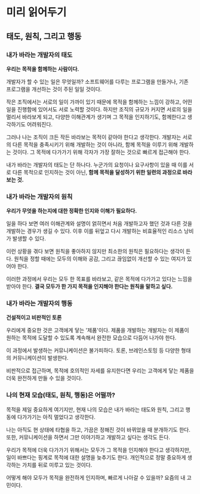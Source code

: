 # 미리 읽어두기

## 태도, 원칙, 그리고 행동

### 내가 바라는 개발자의 태도

**우리는 목적을 함께하는 사람이다.**

개발자가 할 수 있는 일은 무엇일까? 소프트웨어를 다루는 프로그램을 만들거나, 기존 프로그램을 개선하는 것이 주된 일일 것이다.

작은 조직에서는 서로의 일이 가까이 있기 때문에 목적을 함께하는 느낌이 강하고, 어떤 일을 진행함에 있어서도 서로 노력할 것이다. 하지만 조직의 규모가 커지면 서로의 일을 멀리서 바라보게 되고, 다양한 이해관계가 생기며 그 목적을 인지하기도, 함께한다고 생각하기도 어려워진다.

그러나 나는 조직이 크든 작든 바라보는 목적이 같아야 한다고 생각한다. 개발자는 서로의 다른 목적을 충족시키기 위해 개발하는 것이 아니라, 함께 목적을 이루기 위해 개발하는 것이다. 그 목적에 다가가기 위해 각자가 가장 잘하는 것으로 빠르게 접근해야 한다.

내가 바라는 개발자의 태도는 단 하나다. 누군가의 요청이나 요구사항이 있을 때 이를 서로 다른 목적으로 인지하는 것이 아닌, **함께 목적을 달성하기 위한 일련의 과정으로 바라보는 것.**

### 내가 바라는 개발자의 원칙

**우리가 무엇을 하는지에 대한 정확한 인지와 이해가 필요하다.**

일을 하다 보면 여러 이해관계와 설명이 얽히면서 처음 개발하고자 했던 것과 다른 것을 개발하는 경우가 생길 수 있다. 이후 이를 뒤엎고 다시 개발하는 비효율적인 리소스 낭비가 발생할 수 있다.

이런 상황을 겪다 보면 원칙을 좋아하지 않지만 최소한의 원칙은 필요하다는 생각이 든다. 원칙을 정할 때에는 모두의 이해와 공감, 그리고 끊임없이 개선할 수 있는 여지가 있어야 한다.

이러한 과정에서 우리는 모두 한 목표를 바라보고, 같은 목적에 다가가고 있다는 느낌을 받아야 한다. **결국 모두가 한 가지 목적을 인지해야 한다는 원칙을 말하고 싶다.** 

### 내가 바라는 개발자의 행동

**건설적이고 비판적인 토론**

우리에게 중요한 것은 고객에게 닿는 '제품'이다. 제품을 개발하는 개발자는 이 제품이 원하는 목적에 도달할 수 있도록 계속해서 완전한 모습으로 다듬어 나가야 한다.

이 과정에서 발생하는 커뮤니케이션은 불가피하다. 토론, 브레인스토밍 등 다양한 형태의 커뮤니케이션이 발생한다.

비판적으로 접근하며, 목적에 호의적인 자세를 유지한다면 우리는 고객에게 닿는 제품을 더욱 완전하게 만들 수 있을 것이다.

### 나의 현재 모습(태도, 원칙, 행동)은 어떨까?

목적을 제일 중요하게 여기지만, 현재 나의 모습은 내가 바라는 태도와 원칙, 그리고 행동에 다가가기는 아직 멀었다고 생각한다.

나는 아직도 현 상태에 타협을 하고, 가끔은 정해진 것이 바뀌었을 때 분개하기도 한다. 또한, 커뮤니케이션을 하면서 그만 이야기하고 개발하고 싶다는 생각도 든다.

우리가 목적에 더욱 다가가기 위해서는 모두가 그 목적을 인지해야 한다고 생각하지만, 일이 바쁘다는 핑계로 목적에 대한 설명을 늦추기도 한다. 개인적으로 정말 중요하게 생각하는 가치를 뒤로 미루고 있는 것이다.

어떻게 해야 모두가 목적을 완전하게 인지하며, 빠르게 나아갈 수 있을까? 요즘의 내 고민이다.
